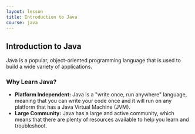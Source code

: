 ```yaml
---
layout: lesson
title: Introduction to Java
course: java
---
```


## Introduction to Java

Java is a popular, object-oriented programming language that is used to build a wide variety of applications.

### Why Learn Java?

*   **Platform Independent:** Java is a "write once, run anywhere" language, meaning that you can write your code once and it will run on any platform that has a Java Virtual Machine (JVM).
*   **Large Community:** Java has a large and active community, which means that there are plenty of resources available to help you learn and troubleshoot.
